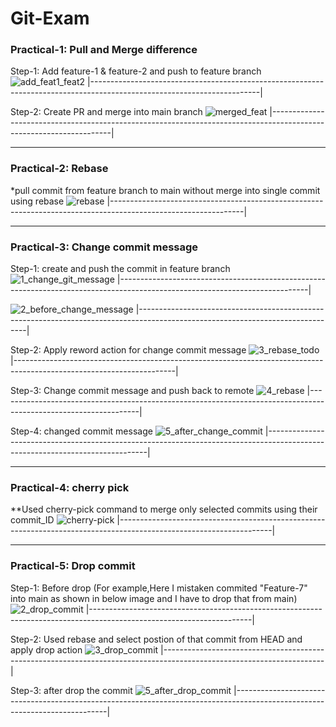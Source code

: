 # Git-Exam

### Practical-1: Pull and Merge difference 

Step-1: Add feature-1 & feature-2 and push to feature branch
![add_feat1_feat2](https://user-images.githubusercontent.com/124888034/221111927-0c4303d6-312a-4b28-b44a-44d0e02517e4.png)
|------------------------------------------------------------------------------------------------------------------------|

Step-2: Create PR and merge into main branch
![merged_feat](https://user-images.githubusercontent.com/124888034/221112260-a4f5912b-5bab-4940-86e1-63514142c3d8.png)
|--------------------------------------------------------------------------------------------------------------------|

---

### Practical-2: Rebase
*pull commit from feature branch to main without merge into single commit using rebase
![rebase](https://user-images.githubusercontent.com/124888034/221112958-52ce3f34-0aec-4373-94f5-2cc6b366d40e.png)
|---------------------------------------------------------------------------------------------------------------|

---

### Practical-3: Change commit message

Step-1: create and push the commit in feature branch
![1_change_git_message](https://user-images.githubusercontent.com/124888034/221112917-ce39e34d-5eee-4795-8a98-7d962c14a4e6.png)
|-----------------------------------------------------------------------------------------------------------------------------|

![2_before_change_message](https://user-images.githubusercontent.com/124888034/221112923-d1bf6b73-0704-4bc1-9b5e-caa1bd658aec.png)
|--------------------------------------------------------------------------------------------------------------------------------|

Step-2: Apply reword action for change commit message
![3_rebase_todo](https://user-images.githubusercontent.com/124888034/221112935-9f06992e-a1d8-49a4-b825-aa83365412b2.png)
|----------------------------------------------------------------------------------------------------------------------|

Step-3: Change commit message and push back to remote
![4_rebase](https://user-images.githubusercontent.com/124888034/221112939-0470cf46-b436-4e3d-a060-328fe86fb247.png)
|-----------------------------------------------------------------------------------------------------------------|

Step-4: changed commit message
![5_after_change_commit](https://user-images.githubusercontent.com/124888034/221112940-dba6b243-5e8b-499e-b462-5627b1828122.png)
|------------------------------------------------------------------------------------------------------------------------------|

---

### Practical-4: cherry pick
**Used cherry-pick command to merge only selected commits using their commit_ID
![cherry-pick](https://user-images.githubusercontent.com/124888034/221112953-165570e2-7ff2-4d0c-9d6d-e0f18a7feeb6.png)
|--------------------------------------------------------------------------------------------------------------------|

---

### Practical-5: Drop commit

Step-1: Before drop (For example,Here I mistaken commited "Feature-7" into main as shown in below image and I have to drop that from main)
![2_drop_commit](https://user-images.githubusercontent.com/124888034/221112930-5869751e-9a95-4587-ac63-8553a105bd16.png)
|----------------------------------------------------------------------------------------------------------------------|

Step-2: Used rebase and select postion of that commit from HEAD and apply drop action
![3_drop_commit](https://user-images.githubusercontent.com/124888034/221112934-3101e1be-917a-4233-bf86-582d0f300808.png)
|----------------------------------------------------------------------------------------------------------------------|

Step-3: after drop the commit
![5_after_drop_commit](https://user-images.githubusercontent.com/124888034/221112943-653004fc-239b-4d31-9690-da1880554c5a.png)
|----------------------------------------------------------------------------------------------------------------------------|
